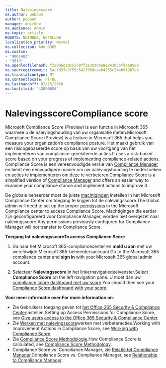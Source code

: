 ```yaml
---
title: Nalevingsscore
ms.author: pebaum
author: pebaum
manager: mnirkhe
ms.audience: Admin
ms.topic: article
ROBOTS: NOINDEX, NOFOLLOW
localization_priority: Normal
ms.collection: Adm_O365
ms.custom:
- "9001483"
- "3519"
ms.openlocfilehash: f220dad10c5278ff2e303dbe8e24385bfdaa9589
ms.sourcegitcommit: 5ac1d37e2f55c5427960caa04265c244b91967ab
ms.translationtype: MT
ms.contentlocale: nl-NL
ms.lasthandoff: 02/15/2020
ms.locfileid: "42090026"
---
```

# <a name="compliance-score"></a><span data-ttu-id="d7e5a-102">Nalevingsscore</span><span class="sxs-lookup"><span data-stu-id="d7e5a-102">Compliance score</span></span>

<span data-ttu-id="d7e5a-103">Microsoft Compliance Score (Preview) is een functie in Microsoft 365 waarmee u de nalevingshouding van uw organisatie meten.</span><span class="sxs-lookup"><span data-stu-id="d7e5a-103">Microsoft Compliance Score (Preview) is a feature in Microsoft 365 that helps you measure your organization’s compliance posture.</span></span> <span data-ttu-id="d7e5a-104">Het maakt gebruik van een risicogebaseerde score op basis van uw voortgang van het implementeren van compliance-gerelateerde acties.</span><span class="sxs-lookup"><span data-stu-id="d7e5a-104">It uses a risk-based score based on your progress of implementing compliance-related actions.</span></span>   <span data-ttu-id="d7e5a-105">Compliance Score is een vereenvoudigde versie van [Compliance Manager](https://docs.microsoft.com/en-us/microsoft-365/compliance/compliance-manager-overview) en biedt een eenvoudigere manier om uw nalevingshouding te onderzoeken en acties te implementeren om deze te verbeteren.</span><span class="sxs-lookup"><span data-stu-id="d7e5a-105">Compliance Score is a simplified version of [Compliance Manager](https://docs.microsoft.com/en-us/microsoft-365/compliance/compliance-manager-overview) and offers an easier way to examine your compliance stance and implement actions to improve it.</span></span> 

<span data-ttu-id="d7e5a-106">De globale beheerder moet de juiste [machtigingen](https://docs.microsoft.com/en-us/microsoft-365/security/office-365-security/permissions-in-the-security-and-compliance-center) instellen in het Microsoft Compliance Center om toegang te krijgen tot de nalevingsscore.</span><span class="sxs-lookup"><span data-stu-id="d7e5a-106">The Global admin will need to set up the proper [permissions](https://docs.microsoft.com/en-us/microsoft-365/security/office-365-security/permissions-in-the-security-and-compliance-center) in the Microsoft Compliance center to access Compliance Score.</span></span>  <span data-ttu-id="d7e5a-107">Machtigingen die eerder zijn geconfigureerd voor Compliance Manager, worden niet overgezet naar nalevingsscore.</span><span class="sxs-lookup"><span data-stu-id="d7e5a-107">Any permissions previously configured for Compliance Manager will not transfer to Compliance Score.</span></span>

<span data-ttu-id="d7e5a-108">**Toegang tot nalevingsscore**</span><span class="sxs-lookup"><span data-stu-id="d7e5a-108">**To access Compliance Score**</span></span>

1. <span data-ttu-id="d7e5a-109">Ga naar het Microsoft 365-compliancecenter en **meld u aan** met uw wereldwijde Microsoft 365-beheerdersaccount.</span><span class="sxs-lookup"><span data-stu-id="d7e5a-109">Go to the Microsoft 365 compliance center and **sign in** with your Microsoft 365 global admin account.</span></span>

2. <span data-ttu-id="d7e5a-110">Selecteer **Nalevingsscore** in het linkernavigatiedeelvenster.</span><span class="sxs-lookup"><span data-stu-id="d7e5a-110">Select **Compliance Score** on the left navigation pane.</span></span> <span data-ttu-id="d7e5a-111">U moet dan uw [compliance score dashboard met uw score](https://docs.microsoft.com/en-us/microsoft-365/compliance/compliance-score-setup#understand-the-compliance-score-dashboard).</span><span class="sxs-lookup"><span data-stu-id="d7e5a-111">You should then see your [Compliance Score dashboard with your score](https://docs.microsoft.com/en-us/microsoft-365/compliance/compliance-score-setup#understand-the-compliance-score-dashboard).</span></span>
 

<span data-ttu-id="d7e5a-112">**Voor meer informatie over**:</span><span class="sxs-lookup"><span data-stu-id="d7e5a-112">**For more information on**:</span></span>

- <span data-ttu-id="d7e5a-113">Zie Gebruikers toegang geven tot [het Office 365 Security & Compliance Center](https://docs.microsoft.com/en-us/microsoft-365/security/office-365-security/grant-access-to-the-security-and-compliance-center)instellen.</span><span class="sxs-lookup"><span data-stu-id="d7e5a-113">Setting up Access Permissions for Compliance Score, see [Give users access to the Office 365 Security & Compliance Center](https://docs.microsoft.com/en-us/microsoft-365/security/office-365-security/grant-access-to-the-security-and-compliance-center).</span></span>
- <span data-ttu-id="d7e5a-114">Zie [Werken met nalevingsscore](https://docs.microsoft.com/en-us/microsoft-365/compliance/working-with-compliance-score)werken met verbeteracties.</span><span class="sxs-lookup"><span data-stu-id="d7e5a-114">Working with Improvement Actions in Compliance Score, see  [Working with Compliance Score](https://docs.microsoft.com/en-us/microsoft-365/compliance/working-with-compliance-score).</span></span>
- <span data-ttu-id="d7e5a-115">Zie [Compliance Score Methodologie](https://docs.microsoft.com/en-us/microsoft-365/compliance/compliance-score-methodology).</span><span class="sxs-lookup"><span data-stu-id="d7e5a-115">How Compliance Score is calculated, see [Compliance Score Methodology](https://docs.microsoft.com/en-us/microsoft-365/compliance/compliance-score-methodology).</span></span>
- <span data-ttu-id="d7e5a-116">Compliance Score vs. Compliance Manager, zie [Relatie tot Compliance Manager](https://docs.microsoft.com/en-us/microsoft-365/compliance/compliance-score#relationship-to-compliance-manager).</span><span class="sxs-lookup"><span data-stu-id="d7e5a-116">Compliance Score vs. Compliance Manager, see [Relationship to Compliance Manager](https://docs.microsoft.com/en-us/microsoft-365/compliance/compliance-score#relationship-to-compliance-manager).</span></span>

